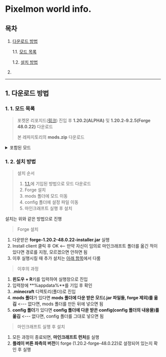 # Pixelmon world info.

## 목차

1. [다운로드 방법](#1-다운로드-방법)
   
   1.1. [모드 목록](#1-1-모드-목록)
   
   1.2. [설치 방법](#1-2-설치-방법)
   
2.  [](#--------)


---

## 1. 다운로드 방법

### 1. 1. 모드 목록

> 포켓몬 리포지드([링크](https://reforged.gg/ko)) 진입 후 **1.20.2(ALPHA)** 및 **1.20.2-9.2.5(Forge 48.0.22)** 다운로드
>
> 본 레파지토리의 **mods.zip** 다운로드

<details>
<summary>포함된 모드</summary>

모드 | 개요 | 사이트 링크
-----|------|--------------
collective-1.20.2-7.16|호환성 향상|[Collective curse forge](https://www.curseforge.com/minecraft/mc-mods/collective)
jei-1.20.2-forge-16.0.0.28|아이템 및 조합법 확인|[Just Enough Items curse forge](https://www.curseforge.com/minecraft/mc-mods/jei)
journeymap-1.20.2-5.9.18-forge|미니맵|[Journey Map curse forge](https://www.curseforge.com/minecraft/mc-mods/journeymap)
spark-1.10.58-forge|서버 이슈트래킹|[Spark curse forge](https://www.curseforge.com/minecraft/mc-mods/spark)
stackrefill-1.20.2-4.1|인벤토리 편의성|[Stack Refill curse forge](https://www.curseforge.com/minecraft/mc-mods/stack-refill)

</details>


### 1. 2. 설치 방법

> 설치 순서
>
> 1. [1.1.](#1-1-모드-목록)에 기입된 방법으로 모드 다운로드
> 2. Forge 설치
> 3. mods 폴더에 모드 이동
> 4. config 폴더에 설정 파일 이동
> 5. 마인크래프트 실행 후 설치

설치는 위와 같은 방법으로 진행

> Forge 설치

1. 다운받은 **forge-1.20.2-48.0.22-installer.jar** 실행
2. Install client 클릭 후 OK <-- 만약 자신이 임의로 마인크래프트 폴더를 옮긴 적이 있다면 경로를 지정, 모르겠으면 안하면 됨
3. 이후 실행시킬 때 추가 설치는 [아래 항목](#------)에서 다룸

> 이후의 과정

1. **윈도우 + R**키를 입력하여 실행창으로 진입
2. 입력창에 **%appdata%**를 기입 후 확인
3. **.minecraft** 디렉토리(폴더)로 진입
4. **mods 폴더**가 있다면 **mods 폴더에 다운 받은 모드(.jar 파일들, forge 제외)를 옮김** <--- 없다면, mods 폴더를 만든 뒤에 넣으면 됨
5. **config 폴더**가 있다면 **config 폴더에 다운 받은 config(config 폴더의 내용물)를 옮김** <--- 없다면, config 폴더를 그대로 넣으면 됨

> 마인크래프트 실행 후 설치

1. 모든 과정이 종료되면, **마인크래프트 런처**를 실행
2. **플레이 버튼 좌측의 버전**이 forge (1.20.2-forge-48.0.22)로 설정되어 있는지 확인 후 실행
